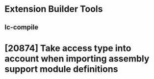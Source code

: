 # Extension Builder Tools
## lc-compile

# [20874] Take access type into account when importing assembly support module definitions
